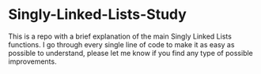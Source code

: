 # Singly-Linked-Lists-Study
This is a repo with a brief explanation of the main Singly Linked Lists functions.
I go through every single line of code to make it as easy as possible to understand, please let me know if you find any type of possible improvements.
